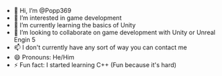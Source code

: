 - 👋 Hi, I’m @Popp369
- 👀 I’m interested in game development
- 🌱 I’m currently learning the basics of Unity
- 💞️ I’m looking to collaborate on game development with Unity or Unreal Engin 5
- 📫 I don't currently have any sort of way you can contact me
- 😄 Pronouns: He/Him
- ⚡ Fun fact: I started learning C++ (Fun because it's hard)

<!---
Popp369/Popp369 is a ✨ special ✨ repository because its `README.md` (this file) appears on your GitHub profile.
You can click the Preview link to take a look at your changes.
--->
